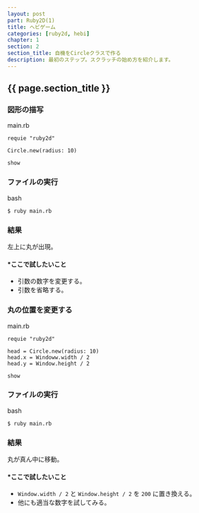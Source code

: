 ```yaml
---
layout: post
part: Ruby2D(1)
title: ヘビゲーム
categories: [ruby2d, hebi]
chapter: 1
section: 2
section_title: 自機をCircleクラスで作る
description: 最初のステップ。スクラッチの始め方を紹介します。
---
```


## {{ page.section_title }}

### 図形の描写

main.rb
```
requie "ruby2d"

Circle.new(radius: 10)

show
```

### ファイルの実行

bash
```
$ ruby main.rb
```

### 結果

左上に丸が出現。

#### *ここで試したいこと

- 引数の数字を変更する。
- 引数を省略する。

### 丸の位置を変更する

main.rb
```
requie "ruby2d"

head = Circle.new(radius: 10)
head.x = Windoww.width / 2
head.y = Window.height / 2

show
```

### ファイルの実行

bash
```
$ ruby main.rb
```

### 結果

丸が真ん中に移動。

#### *ここで試したいこと

- `Window.width / 2` と `Window.height / 2` を `200` に置き換える。
- 他にも適当な数字を試してみる。
